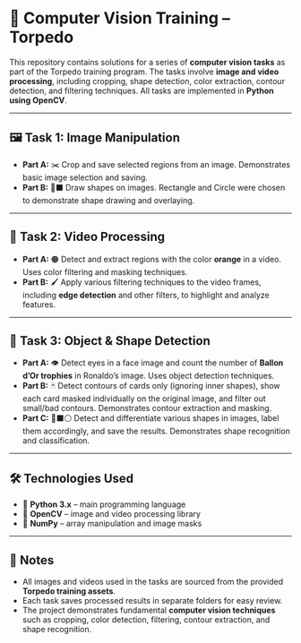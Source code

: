 # 🚀 Computer Vision Training – Torpedo  

This repository contains solutions for a series of **computer vision tasks** as part of the Torpedo training program. The tasks involve **image and video processing**, including cropping, shape detection, color extraction, contour detection, and filtering techniques. All tasks are implemented in **Python using OpenCV**.  

---

## 🖼️ Task 1: Image Manipulation
- **Part A:** ✂️ Crop and save selected regions from an image. Demonstrates basic image selection and saving.  
- **Part B:** 🔵⬛ Draw shapes on images. Rectangle and Circle were chosen to demonstrate shape drawing and overlaying.  

---

## 🎥 Task 2: Video Processing
- **Part A:** 🟠 Detect and extract regions with the color **orange** in a video. Uses color filtering and masking techniques.  
- **Part B:** 🖌️ Apply various filtering techniques to the video frames, including **edge detection** and other filters, to highlight and analyze features.  

---

## 🧩 Task 3: Object & Shape Detection
- **Part A:** 👁️ Detect eyes in a face image and count the number of **Ballon d’Or trophies** in Ronaldo’s image. Uses object detection techniques.  
- **Part B:** 🃏 Detect contours of cards only (ignoring inner shapes), show each card masked individually on the original image, and filter out small/bad contours. Demonstrates contour extraction and masking.  
- **Part C:** 🔺⬛⚪ Detect and differentiate various shapes in images, label them accordingly, and save the results. Demonstrates shape recognition and classification.  

---

## 🛠️ Technologies Used
- 🐍 **Python 3.x** – main programming language  
- 📸 **OpenCV** – image and video processing library  
- 🔢 **NumPy** – array manipulation and image masks  

---



## 📝 Notes
- All images and videos used in the tasks are sourced from the provided **Torpedo training assets**.  
- Each task saves processed results in separate folders for easy review.  
- The project demonstrates fundamental **computer vision techniques** such as cropping, color detection, filtering, contour extraction, and shape recognition.  
